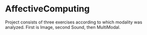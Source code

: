 # AffectiveComputing

Project consists of three exercises according to which modality was analyzed. First is Image, second Sound, then MultiModal.
